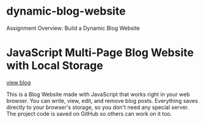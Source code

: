 # dynamic-blog-website
Assignment Overview: Build a Dynamic Blog Website
# JavaScript Multi-Page Blog Website with Local Storage

[view blog](https://hjoseph777.github.io/dynamic-blog-website/index.html)

This is a Blog Website made with JavaScript that works right in your web browser. You can write, view, edit, and remove blog posts. Everything saves directly to your browser's storage, so you don't need any special server. The project code is saved on GitHub so others can work on it too.
